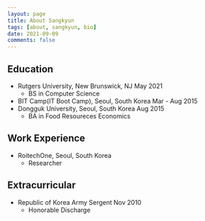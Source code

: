 ```yaml
---
layout: page
title: About Sangkyun
tags: [about, sangkyun, bio]
date: 2021-09-09
comments: false
---
```


## Education
* Rutgers University, New Brunswick, NJ        May 2021
    * BS in Computer Science
* BIT Camp(IT Boot Camp), Seoul, South Korea   Mar - Aug 2015
* Dongguk University, Seoul, South Korea       Aug 2015
    * BA in Food Resoureces Economics

## Work Experience
* RoitechOne, Seoul, South Korea
    * Researcher

## Extracurricular
* Republic of Korea Army Sergent               Nov 2010
    * Honorable Discharge
